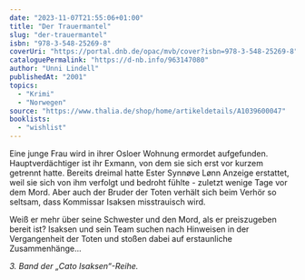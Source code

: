 ```yaml
---
date: "2023-11-07T21:55:06+01:00"
title: "Der Trauermantel"
slug: "der-trauermantel"
isbn: "978-3-548-25269-8"
coverUri: "https://portal.dnb.de/opac/mvb/cover?isbn=978-3-548-25269-8"
cataloguePermalink: "https://d-nb.info/963147080"
author: "Unni Lindell"
publishedAt: "2001"
topics:
  - "Krimi"
  - "Norwegen"
source: "https://www.thalia.de/shop/home/artikeldetails/A1039600047"
booklists:
  - "wishlist"
---
```

Eine junge Frau wird in ihrer Osloer Wohnung ermordet aufgefunden. 
Hauptverdächtiger ist ihr Exmann, von dem sie sich erst vor kurzem getrennt 
hatte. Bereits dreimal hatte Ester Synnøve Lønn Anzeige erstattet, weil sie sich 
von ihm verfolgt und bedroht fühlte - zuletzt wenige Tage vor dem Mord. Aber 
auch der Bruder der Toten verhält sich beim Verhör so seltsam, dass Kommissar 
Isaksen misstrauisch wird.

Weiß er mehr über seine Schwester und den Mord, als er preiszugeben bereit ist? 
Isaksen und sein Team suchen nach Hinweisen in der Vergangenheit der Toten und 
stoßen dabei auf erstaunliche Zusammenhänge...

_3. Band der „Cato Isaksen“-Reihe._
